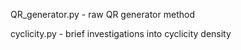 QR_generator.py - raw QR generator method

cyclicity.py - brief investigations into cyclicity density 

